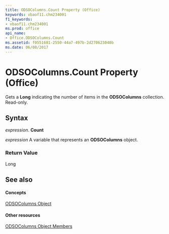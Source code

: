 ```yaml
---
title: ODSOColumns.Count Property (Office)
keywords: vbaof11.chm234001
f1_keywords:
- vbaof11.chm234001
ms.prod: office
api_name:
- Office.ODSOColumns.Count
ms.assetid: f0551681-2550-44a7-497b-2d270623040b
ms.date: 06/08/2017
---
```



# ODSOColumns.Count Property (Office)

Gets a  **Long** indicating the number of items in the **ODSOColumns** collection. Read-only.


## Syntax

 _expression_. **Count**

 _expression_ A variable that represents an **ODSOColumns** object.


### Return Value

Long


## See also


#### Concepts


[ODSOColumns Object](odsocolumns-object-office.md)
#### Other resources


[ODSOColumns Object Members](odsocolumns-members-office.md)

